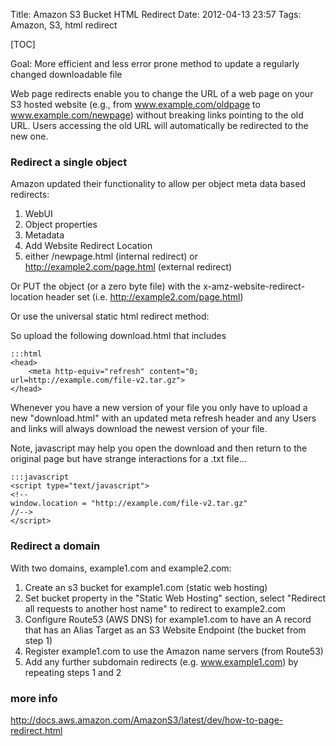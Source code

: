Title: Amazon S3 Bucket HTML Redirect
Date: 2012-04-13 23:57
Tags: Amazon, S3, html redirect

[TOC]

Goal: More efficient and less error prone method to update a regularly changed downloadable file

Web page redirects enable you to change the URL of a web page on your S3 hosted website (e.g., from www.example.com/oldpage to www.example.com/newpage) without breaking links pointing to the old URL. Users accessing the old URL will automatically be redirected to the new one.

### Redirect a single object

Amazon updated their functionality to allow per object meta data based redirects:

1. WebUI
1. Object properties
1. Metadata
1. Add Website Redirect Location
1. either /newpage.html (internal redirect) or http://example2.com/page.html (external redirect)

Or PUT the object (or a zero byte file) with the x-amz-website-redirect-location header set (i.e. http://example2.com/page.html)

Or use the universal static html redirect method:

So upload the following download.html that includes

    :::html
    <head>
        <meta http-equiv="refresh" content="0; url=http://example.com/file-v2.tar.gz">
    </head>

Whenever you have a new version of your file you only have to upload a new "download.html" with an updated meta refresh header and any Users and links will always download the newest version of your file.

Note, javascript may help you open the download and then return to the original page but have strange interactions for a .txt file...

    :::javascript
    <script type="text/javascript">
    <!--
    window.location = "http://example.com/file-v2.tar.gz"
    //-->
    </script>

### Redirect a domain
With two domains, example1.com and example2.com:

1. Create an s3 bucket for example1.com (static web hosting)
1. Set bucket property in the "Static Web Hosting" section, select "Redirect all requests to another host name" to redirect to example2.com
1. Configure Route53 (AWS DNS) for example1.com to have an A record that has an Alias Target as an S3 Website Endpoint (the bucket from step 1)
1. Register example1.com to use the Amazon name servers (from Route53)
1. Add any further subdomain redirects (e.g. www.example1.com) by repeating steps 1 and 2

### more info

<http://docs.aws.amazon.com/AmazonS3/latest/dev/how-to-page-redirect.html>
